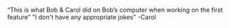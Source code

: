 “This is what Bob & Carol did on Bob’s computer when working on the first feature”
"I don't have any appropriate jokes" -Carol